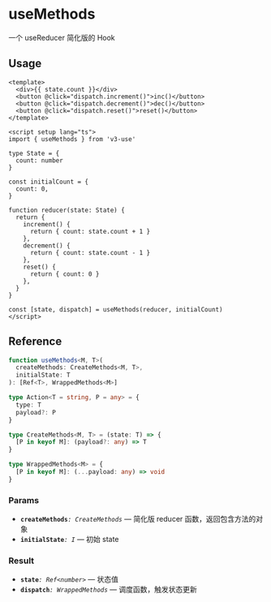 # useMethods

一个 useReducer 简化版的 Hook

## Usage

```vue
<template>
  <div>{{ state.count }}</div>
  <button @click="dispatch.increment()">inc()</button>
  <button @click="dispatch.decrement()">dec()</button>
  <button @click="dispatch.reset()">reset()</button>
</template>

<script setup lang="ts">
import { useMethods } from 'v3-use'

type State = {
  count: number
}

const initialCount = {
  count: 0,
}

function reducer(state: State) {
  return {
    increment() {
      return { count: state.count + 1 }
    },
    decrement() {
      return { count: state.count - 1 }
    },
    reset() {
      return { count: 0 }
    },
  }
}

const [state, dispatch] = useMethods(reducer, initialCount)
</script>
```

## Reference

```ts
function useMethods<M, T>(
  createMethods: CreateMethods<M, T>,
  initialState: T
): [Ref<T>, WrappedMethods<M>]

type Action<T = string, P = any> = {
  type: T
  payload?: P
}

type CreateMethods<M, T> = (state: T) => {
  [P in keyof M]: (payload?: any) => T
}

type WrappedMethods<M> = {
  [P in keyof M]: (...payload: any) => void
}
```

### Params

- **`createMethods`**_`: CreateMethods`_ &mdash; 简化版 reducer 函数，返回包含方法的对象
- **`initialState`**_`: I`_ &mdash; 初始 state

### Result

- **`state`**_`: Ref<number>`_ &mdash; 状态值
- **`dispatch`**_`: WrappedMethods`_ &mdash; 调度函数，触发状态更新

